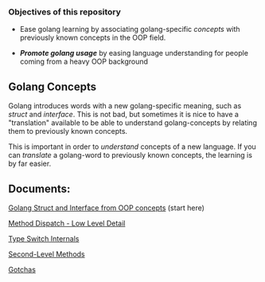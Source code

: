 ### Objectives of this repository

* Ease golang learning by associating golang-specific *concepts* with previously known concepts in the OOP field.

* ***Promote golang usage*** by easing language understanding for people coming from a heavy OOP background

## Golang Concepts
Golang introduces words with a new golang-specific meaning, such as *struct* and *interface*.
This is not bad, but sometimes it is nice to have a "translation" available to be able to understand golang-concepts by relating them to previously known concepts.

This is important in order to *understand* concepts of a new language.
If you can *translate* a golang-word to previously known concepts,
the learning is by far easier.

## Documents:

[Golang Struct and Interface from OOP concepts](OOP.md) (start here)

[Method Dispatch - Low Level Detail](Method%20Dispatch%20-%20Low%20Level%20Detail.md)

[Type Switch Internals](Type%20Switch%20Internals.md)

[Second-Level Methods](second-level%20methods.md)

[Gotchas](gotchas.md)
 

